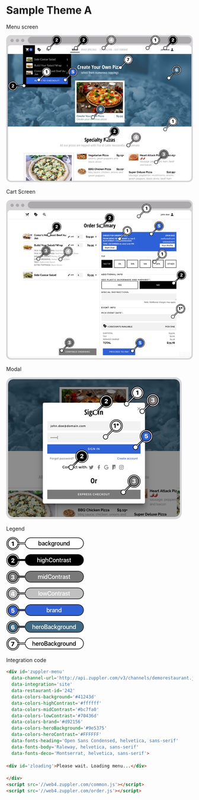 # Sample Theme A

Menu screen

![](/assets/themeA-menu.jpg)

Cart Screen

![](/assets/themeA-cart.jpg)

Modal

![](/assets/themeA-modal.jpg)

Legend

![](/assets/themeA-colors.jpg)

Integration code

```html
<div id='zuppler-menu'
  data-channel-url='http://api.zuppler.com/v3/channels/demorestaurant.json'
  data-integration='site'
  data-restaurant-id='242'
  data-colors-background='#41243d'
  data-colors-highContrast='#ffffff'
  data-colors-midContrast='#bc7fa0'
  data-colors-lowContrast='#70436d'
  data-colors-brand='#d92156'
  data-colors-heroBackground='#9e5375'
  data-colors-heroContrast='#FFFFFF'
  data-fonts-heading='Open Sans Condensed, helvetica, sans-serif'
  data-fonts-body='Raleway, helvetica, sans-serif'
  data-fonts-deco='Montserrat, helvetica, sans-serif'>

<div id='zloading'>Please wait. Loading menu...</div>

</div>
<script src='//web4.zuppler.com/common.js'></script>
<script src='//web4.zuppler.com/order.js'></script>
```





